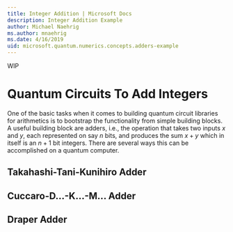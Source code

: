```yaml
---
title: Integer Addition | Microsoft Docs
description: Integer Addition Example
author: Michael Naehrig
ms.author: mnaehrig
ms.date: 4/16/2019
uid: microsoft.quantum.numerics.concepts.adders-example
---
```


WIP

# Quantum Circuits To Add Integers 

One of the basic tasks when it comes to building quantum circuit libraries for arithmetics is to bootstrap the functionality from simple building blocks. A useful building block are adders, i.e., the operation that takes two inputs $x$ and $y$, each represented on say $n$ bits, and produces the sum $x+y$ which in itself is an $n+1$ bit integers. There are several ways this can be accomplished on a quantum computer. 

## Takahashi-Tani-Kunihiro Adder

## Cuccaro-D...-K...-M... Adder

## Draper Adder
